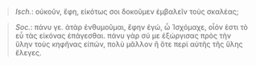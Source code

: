 

>  *Isch.*: οὐκοῦν, ἔφη, εἰκότως σοι δοκοῦμεν ἐμβαλεῖν τοὺς σκαλέας;



>  *Soc.*: πάνυ γε. ἀτὰρ ἐνθυμοῦμαι, ἔφην ἐγώ, ὦ Ἰσχόμαχε, οἷόν ἐστι τὸ εὖ τὰς εἰκόνας ἐπάγεσθαι. πάνυ γὰρ σύ με ἐξώργισας πρὸς τὴν ὕλην τοὺς κηφῆνας εἰπών, πολὺ μᾶλλον ἢ ὅτε περὶ αὐτῆς τῆς ὕλης ἔλεγες.